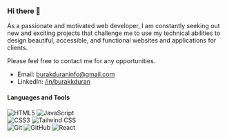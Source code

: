 ### Hi there 👋

As a passionate and motivated web developer, I am constantly seeking out new and exciting projects that challenge me to use my technical abilities to design beautiful, accessible, and functional websites and applications for clients.

Please feel free to contact me for any opportunities.

- Email: burakduraninfo@gmail.com
- LinkedIn: <a href="https://www.linkedin.com/in/burakkduran/" target=_blank>/in/burakkduran</a>

#### Languages and Tools

<div>
  <img src="https://img.shields.io/badge/HTML5-E34F26?logo=html5&logoColor=fff&style=flat" alt="HTML5">
  <img src="https://img.shields.io/badge/JavaScript-F7DF1E?logo=javascript&logoColor=000&style=flat" alt="JavaScript"><br>
  <img src="https://img.shields.io/badge/CSS3-1572B6?logo=css3&logoColor=fff&style=flat" alt="CSS3">
  <img src="https://img.shields.io/badge/Tailwind%20CSS-06B6D4?logo=tailwindcss&logoColor=fff&style=flat" alt="Tailwind CSS"><br>
  <img src="https://img.shields.io/badge/Git-F05032?logo=git&logoColor=fff&style=flat" alt="Git">
  <img src="https://img.shields.io/badge/GitHub-181717?logo=github&logoColor=fff&style=flat" alt="GitHub">
  <img src="https://img.shields.io/badge/React-000000?logo=react&style=flat" alt="React">
</div>
